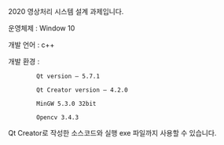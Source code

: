 2020 영상처리 시스템 설계 과제입니다.

운영체제 : Window 10

개발 언어 : c++

개발 환경 : 
          
            Qt version – 5.7.1
                     
            Qt Creator version – 4.2.0
            
            MinGW 5.3.0 32bit
            
            Opencv 3.4.3
            
Qt Creator로 작성한 소스코드와 실행 exe 파일까지 사용할 수 있습니다.


